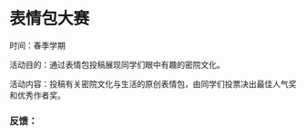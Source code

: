 # 表情包大赛

时间：春季学期

活动目的：通过表情包投稿展现同学们眼中有趣的密院文化。

活动内容：投稿有关密院文化与生活的原创表情包，由同学们投票决出最佳人气奖和优秀作者奖。



### 反馈：



